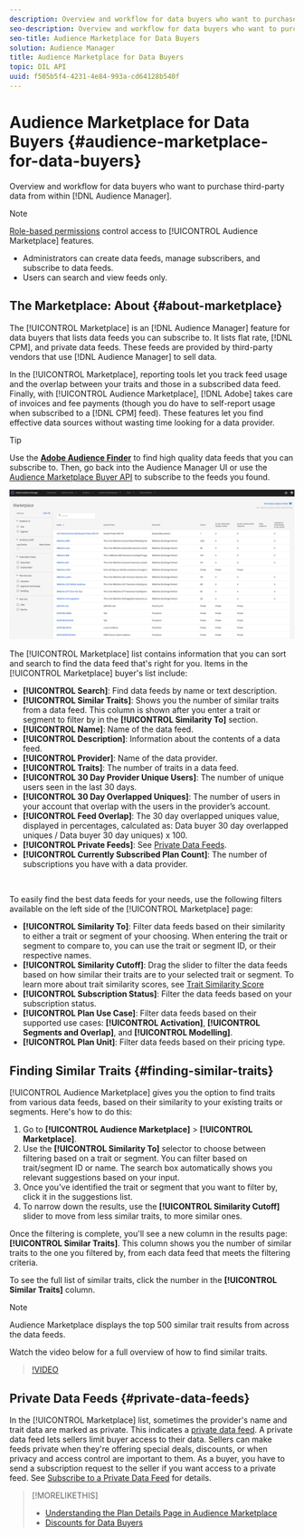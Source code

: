```yaml
---
description: Overview and workflow for data buyers who want to purchase third-party data from within Audience Manager
seo-description: Overview and workflow for data buyers who want to purchase third-party data from within Audience Manager
seo-title: Audience Marketplace for Data Buyers
solution: Audience Manager
title: Audience Marketplace for Data Buyers
topic: DIL API
uuid: f505b5f4-4231-4e84-993a-cd64128b540f
---
```


# Audience Marketplace for Data Buyers {#audience-marketplace-for-data-buyers}

Overview and workflow for data buyers who want to purchase third-party data from within [!DNL Audience Manager].

>[!NOTE]
>[Role-based permissions](../../../reporting/reports-dashboard.md) control access to [!UICONTROL Audience Marketplace] features.
>
>* Administrators can create data feeds, manage subscribers, and subscribe to data feeds.
>* Users can search and view feeds only.

## The Marketplace: About {#about-marketplace}

<!-- c_marketplace_about.xml -->

The [!UICONTROL Marketplace] is an [!DNL Audience Manager] feature for data buyers that lists data feeds you can subscribe to. It lists flat rate, [!DNL CPM], and private data feeds. These feeds are provided by third-party vendors that use [!DNL Audience Manager] to sell data.

In the [!UICONTROL Marketplace], reporting tools let you track feed usage and the overlap between your traits and those in a subscribed data feed. Finally, with [!UICONTROL Audience Marketplace], [!DNL Adobe] takes care of invoices and fee payments (though you do have to self-report usage when subscribed to a [!DNL CPM] feed). These features let you find effective data sources without wasting time looking for a data provider.

>[!TIP]
>
>Use the **[Adobe Audience Finder](https://www.adobe-audience-finder.com/)** to find high quality data feeds that you can subscribe to. Then, go back into the Audience Manager UI or use the [Audience Marketplace Buyer API](https://bank.demdex.com/portal/swagger/index.html#/Audience_Marketplace_Buyer_API) to subscribe to the feeds you found.

![buyer-marketplace-overview](assets/buyer-marketplace-overview.png)

The [!UICONTROL Marketplace] list contains information that you can sort and search to find the data feed that's right for you. Items in the [!UICONTROL Marketplace] buyer's list include:

* **[!UICONTROL Search]**: Find data feeds by name or text description.
* **[!UICONTROL Similar Traits]**: Shows you the number of similar traits from a data feed. This column is shown after you enter a trait or segment to filter by in the **[!UICONTROL Similarity To]** section.
* **[!UICONTROL Name]**: Name of the data feed.
* **[!UICONTROL Description]**: Information about the contents of a data feed.
* **[!UICONTROL Provider]**: Name of the data provider.
* **[!UICONTROL Traits]**: The number of traits in a data feed.
* **[!UICONTROL 30 Day Provider Unique Users]**: The number of unique users seen in the last 30 days.
* **[!UICONTROL 30 Day Overlapped Uniques]**: The number of users in your account that overlap with the users in the provider’s account.
* **[!UICONTROL Feed Overlap]**: The 30 day overlapped uniques value, displayed in percentages, calculated as: Data buyer 30 day overlapped uniques / Data buyer 30 day uniques) x 100.
* **[!UICONTROL Private Feeds]**: See [Private Data Feeds](../../../features/audience-marketplace/marketplace-private-feeds.md).
* **[!UICONTROL Currently Subscribed Plan Count]**: The number of subscriptions you have with a data provider.

&nbsp;

To easily find the best data feeds for your needs, use the following filters available on the left side of the [!UICONTROL Marketplace] page:

* **[!UICONTROL Similarity To]**: Filter data feeds based on their similarity to either a trait or segment of your choosing. When entering the trait or segment to compare to, you can use the trait or segment ID, or their respective names.
* **[!UICONTROL Similarity Cutoff]**: Drag the slider to filter the data feeds based on how similar their traits are to your selected trait or segment. To learn more about trait similarity scores, see [Trait Similarity Score](../../segments/trait-recommendations.md#trait-similarity-score)
* **[!UICONTROL Subscription Status]**: Filter the data feeds based on your subscription status.
* **[!UICONTROL Plan Use Case]**: Filter data feeds based on their supported use cases: **[!UICONTROL Activation]**, **[!UICONTROL Segments and Overlap]**, and **[!UICONTROL Modelling]**.
* **[!UICONTROL Plan Unit]**: Filter data feeds based on their pricing type.

## Finding Similar Traits {#finding-similar-traits}

[!UICONTROL Audience Marketplace] gives you the option to find traits from various data feeds, based on their similarity to your existing traits or segments. Here's how to do this:

1. Go to **[!UICONTROL Audience Marketplace]** > **[!UICONTROL Marketplace]**.
2. Use the **[!UICONTROL Similarity To]** selector to choose between filtering based on a trait or segment. You can filter based on trait/segment ID or name. The search box automatically shows you relevant suggestions based on your input.
3. Once you've identified the trait or segment that you want to filter by, click it in the suggestions list.
4. To narrow down the results, use the **[!UICONTROL Similarity Cutoff]** slider to move from less similar traits, to more similar ones.

Once the filtering is complete, you'll see a new column in the results page: **[!UICONTROL Similar Traits]**. This column shows you the number of similar traits to the one you filtered by, from each data feed that meets the filtering criteria.

To see the full list of similar traits, click the number in the **[!UICONTROL Similar Traits]** column.

>[!NOTE]
>
> Audience Marketplace displays the top 500 similar trait results from across the data feeds.

Watch the video below for a full overview of how to find similar traits.

>[!VIDEO](https://video.tv.adobe.com/v/29370/)

## Private Data Feeds {#private-data-feeds}

In the [!UICONTROL Marketplace] list, sometimes the provider's name and trait data are marked as private. This indicates a [private data feed](../../../features/audience-marketplace/marketplace-private-feeds.md). A private data feed lets sellers limit buyer access to their data. Sellers can make feeds private when they're offering special deals, discounts, or when privacy and access control are important to them. As a buyer, you have to send a subscription request to the seller if you want access to a private feed. See [Subscribe to a Private Data Feed](../../../features/audience-marketplace/marketplace-data-buyers/marketplace-manage-subscriptions.md#subscript-private-data-feed) for details.

>[!MORELIKETHIS]
>
>* [Understanding the Plan Details Page in Audience Marketplace](../../../features/audience-marketplace/marketplace-data-buyers/marketplace-manage-subscriptions.md#marketplace-buyer-details)
>* [Discounts for Data Buyers](../../../features/audience-marketplace/marketplace-data-buyers/marketplace-manage-subscriptions.md#buyer-discount)
